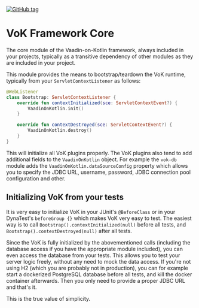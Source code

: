 [![GitHub tag](https://img.shields.io/github/tag/mvysny/vaadin-on-kotlin.svg)](https://github.com/mvysny/vaadin-on-kotlin/tags)

# VoK Framework Core

The core module of the Vaadin-on-Kotlin framework, always included in your projects, typically
as a transitive dependency of other modules as they are included in your project.

This module provides the means to bootstrap/teardown the VoK runtime, typically from your
`ServletContextListener` as follows:

```kotlin
@WebListener
class Bootstrap: ServletContextListener {
    override fun contextInitialized(sce: ServletContextEvent?) {
        VaadinOnKotlin.init()
    }

    override fun contextDestroyed(sce: ServletContextEvent?) {
        VaadinOnKotlin.destroy()
    }
}
```

This will initialize all VoK plugins properly. The VoK plugins also tend to add additional fields
to the `VaadinOnKotlin` object. For example the `vok-db` module adds the
`VaadinOnKotlin.dataSourceConfig` property which allows you to specify the JDBC URL, username, password,
JDBC connection pool configuration and other.

## Initializing VoK from your tests

It is very easy to initialize VoK in your JUnit's `@BeforeClass` or in your DynaTest's `beforeGroup {}` which
makes VoK very easy to test. The easiest way is to call `Bootstrap().contextInitialized(null)` before all tests,
and `Bootstrap().contextDestroyed(null)` after all tests.

Since the VoK is fully initialized by the abovementioned calls (including the database access if you have the appropriate
module included), you can even access the database from your tests.
This allows you to test your server logic freely, without any need to mock the data access.
If you're not using H2 (which you are probably not in production), you can for example start a dockerized
PostgreSQL database before all tests, and kill the docker container afterwards. Then you only need to
provide a proper JDBC URL and that's it.

This is the true value of simplicity.
